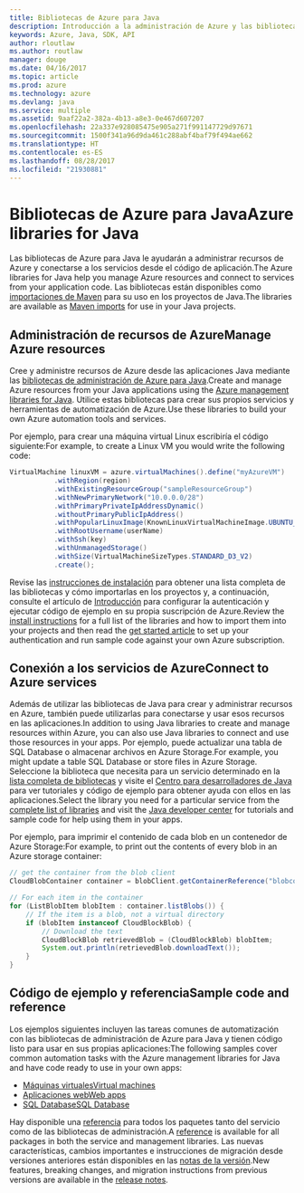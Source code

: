 ```yaml
---
title: Bibliotecas de Azure para Java
description: Introducción a la administración de Azure y las bibliotecas de servicio para Java
keywords: Azure, Java, SDK, API
author: rloutlaw
ms.author: routlaw
manager: douge
ms.date: 04/16/2017
ms.topic: article
ms.prod: azure
ms.technology: azure
ms.devlang: java
ms.service: multiple
ms.assetid: 9aaf22a2-382a-4b13-a8e3-0e467d607207
ms.openlocfilehash: 22a337e928085475e905a271f991147729d97671
ms.sourcegitcommit: 1500f341a96d9da461c288abf4baf79f494ae662
ms.translationtype: HT
ms.contentlocale: es-ES
ms.lasthandoff: 08/28/2017
ms.locfileid: "21930881"
---
```

# <a name="azure-libraries-for-java"></a><span data-ttu-id="904d3-104">Bibliotecas de Azure para Java</span><span class="sxs-lookup"><span data-stu-id="904d3-104">Azure libraries for Java</span></span>

<span data-ttu-id="904d3-105">Las bibliotecas de Azure para Java le ayudarán a administrar recursos de Azure y conectarse a los servicios desde el código de aplicación.</span><span class="sxs-lookup"><span data-stu-id="904d3-105">The Azure libraries for Java help you manage Azure resources and connect to services from your application code.</span></span> <span data-ttu-id="904d3-106">Las bibliotecas están disponibles como [importaciones de Maven](java-sdk-azure-install.md) para su uso en los proyectos de Java.</span><span class="sxs-lookup"><span data-stu-id="904d3-106">The libraries are available as [Maven imports](java-sdk-azure-install.md) for use in your Java projects.</span></span> 

## <a name="manage-azure-resources"></a><span data-ttu-id="904d3-107">Administración de recursos de Azure</span><span class="sxs-lookup"><span data-stu-id="904d3-107">Manage Azure resources</span></span>

<span data-ttu-id="904d3-108">Cree y administre recursos de Azure desde las aplicaciones Java mediante las [bibliotecas de administración de Azure para Java](java-sdk-azure-get-started.md).</span><span class="sxs-lookup"><span data-stu-id="904d3-108">Create and manage Azure resources from your Java applications using the [Azure management libraries for Java](java-sdk-azure-get-started.md).</span></span> <span data-ttu-id="904d3-109">Utilice estas bibliotecas para crear sus propios servicios y herramientas de automatización de Azure.</span><span class="sxs-lookup"><span data-stu-id="904d3-109">Use these libraries to build your own Azure automation tools and services.</span></span> 

<span data-ttu-id="904d3-110">Por ejemplo, para crear una máquina virtual Linux escribiría el código siguiente:</span><span class="sxs-lookup"><span data-stu-id="904d3-110">For example, to create a Linux VM you would write the following code:</span></span>

```java
VirtualMachine linuxVM = azure.virtualMachines().define("myAzureVM")
           .withRegion(region)
           .withExistingResourceGroup("sampleResourceGroup")
           .withNewPrimaryNetwork("10.0.0.0/28")
           .withPrimaryPrivateIpAddressDynamic()
           .withoutPrimaryPublicIpAddress()
           .withPopularLinuxImage(KnownLinuxVirtualMachineImage.UBUNTU_SERVER_16_04_LTS)
           .withRootUsername(userName)
           .withSsh(key)
           .withUnmanagedStorage()
           .withSize(VirtualMachineSizeTypes.STANDARD_D3_V2)
           .create();
 ```

<span data-ttu-id="904d3-111">Revise las [instrucciones de instalación](java-sdk-azure-install.md) para obtener una lista completa de las bibliotecas y cómo importarlas en los proyectos y, a continuación, consulte el artículo de [Introducción](java-sdk-azure-get-started.md) para configurar la autenticación y ejecutar código de ejemplo en su propia suscripción de Azure.</span><span class="sxs-lookup"><span data-stu-id="904d3-111">Review the [install instructions](java-sdk-azure-install.md) for a full list of the libraries and how to import them into your projects and then read the [get started article](java-sdk-azure-get-started.md) to set up your authentication and run sample code against your own Azure subscription.</span></span> 

## <a name="connect-to-azure-services"></a><span data-ttu-id="904d3-112">Conexión a los servicios de Azure</span><span class="sxs-lookup"><span data-stu-id="904d3-112">Connect to Azure services</span></span>

<span data-ttu-id="904d3-113">Además de utilizar las bibliotecas de Java para crear y administrar recursos en Azure, también puede utilizarlas para conectarse y usar esos recursos en las aplicaciones.</span><span class="sxs-lookup"><span data-stu-id="904d3-113">In addition to using Java libraries to create and manage resources within Azure, you can also use Java libraries to connect  and use those resources in your apps.</span></span> <span data-ttu-id="904d3-114">Por ejemplo, puede actualizar una tabla de SQL Database o almacenar archivos en Azure Storage.</span><span class="sxs-lookup"><span data-stu-id="904d3-114">For example, you might update a table SQL Database or store files in Azure Storage.</span></span> <span data-ttu-id="904d3-115">Seleccione la biblioteca que necesita para un servicio determinado en la [lista completa de bibliotecas](java-sdk-azure-install.md) y visite el [Centro para desarrolladores de Java](https://azure.microsoft.com/develop/java/) para ver tutoriales y código de ejemplo para obtener ayuda con ellos en las aplicaciones.</span><span class="sxs-lookup"><span data-stu-id="904d3-115">Select the library you need for a particular service from the [complete list of libraries](java-sdk-azure-install.md) and visit the [Java developer center](https://azure.microsoft.com/develop/java/) for tutorials and sample code for help using them in your apps.</span></span>

<span data-ttu-id="904d3-116">Por ejemplo, para imprimir el contenido de cada blob en un contenedor de Azure Storage:</span><span class="sxs-lookup"><span data-stu-id="904d3-116">For example, to print out the contents of every blob in an Azure storage container:</span></span>

```java
// get the container from the blob client
CloudBlobContainer container = blobClient.getContainerReference("blobcontainer");

// For each item in the container
for (ListBlobItem blobItem : container.listBlobs()) {
    // If the item is a blob, not a virtual directory
    if (blobItem instanceof CloudBlockBlob) {
        // Download the text
        CloudBlockBlob retrievedBlob = (CloudBlockBlob) blobItem;
        System.out.println(retrievedBlob.downloadText());
    }
}
```

## <a name="sample-code-and-reference"></a><span data-ttu-id="904d3-117">Código de ejemplo y referencia</span><span class="sxs-lookup"><span data-stu-id="904d3-117">Sample code and reference</span></span>

<span data-ttu-id="904d3-118">Los ejemplos siguientes incluyen las tareas comunes de automatización con las bibliotecas de administración de Azure para Java y tienen código listo para usar en sus propias aplicaciones:</span><span class="sxs-lookup"><span data-stu-id="904d3-118">The following samples cover common automation tasks with the Azure management libraries for Java and have code ready to use in your own apps:</span></span>

- [<span data-ttu-id="904d3-119">Máquinas virtuales</span><span class="sxs-lookup"><span data-stu-id="904d3-119">Virtual machines</span></span>](java-sdk-azure-virtual-machine-samples.md)
- [<span data-ttu-id="904d3-120">Aplicaciones web</span><span class="sxs-lookup"><span data-stu-id="904d3-120">Web apps</span></span>](java-sdk-azure-web-apps-samples.md)
- [<span data-ttu-id="904d3-121">SQL Database</span><span class="sxs-lookup"><span data-stu-id="904d3-121">SQL Database</span></span>](java-sdk-azure-sql-database-samples.md)
   
<span data-ttu-id="904d3-122">Hay disponible una [referencia](https://docs.microsoft.com/java/api) para todos los paquetes tanto del servicio como de las bibliotecas de administración.</span><span class="sxs-lookup"><span data-stu-id="904d3-122">A [reference](https://docs.microsoft.com/java/api) is available for all packages in both the service and management libraries.</span></span> <span data-ttu-id="904d3-123">Las nuevas características, cambios importantes e instrucciones de migración desde versiones anteriores están disponibles en las [notas de la versión](java-sdk-azure-release-notes.md).</span><span class="sxs-lookup"><span data-stu-id="904d3-123">New features, breaking changes, and migration instructions from previous versions are available in the [release notes](java-sdk-azure-release-notes.md).</span></span>